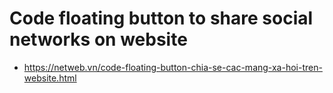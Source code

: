 # Code floating button to share social networks on website
* https://netweb.vn/code-floating-button-chia-se-cac-mang-xa-hoi-tren-website.html


